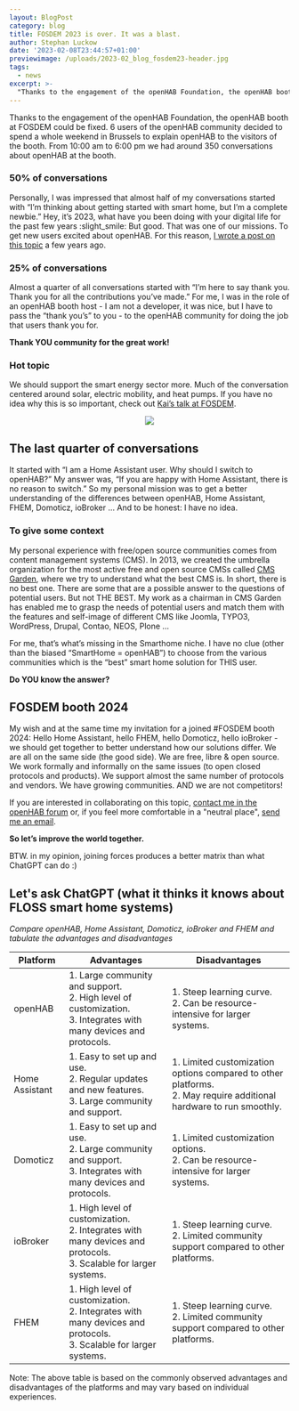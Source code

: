 ```yaml
---
layout: BlogPost
category: blog
title: FOSDEM 2023 is over. It was a blast.
author: Stephan Luckow
date: '2023-02-08T23:44:57+01:00'
previewimage: /uploads/2023-02_blog_fosdem23-header.jpg
tags:
  - news
excerpt: >-
  "Thanks to the engagement of the openHAB Foundation, the openHAB booth at FOSDEM could be fixed. 6 users of the openHAB community decided to spend a whole weekend in Brussels to explain openHAB to the visitors of the booth."
---
```

Thanks to the engagement of the openHAB Foundation, the openHAB booth at FOSDEM could be fixed. 6 users of the openHAB community decided to spend a whole weekend in Brussels to explain openHAB to the visitors of the booth. From 10:00 am to 6:00 pm we had around 350 conversations about openHAB at the booth.

### 50% of conversations

Personally, I was impressed that almost half of my conversations started with “I’m thinking about getting started with smart home, but I’m a complete newbie.”
Hey, it’s 2023, what have you been doing with your digital life for the past few years :slight_smile: But good. That was one of our missions. To get new users excited about openHAB.
For this reason, [I wrote a post on this topic](https://www.openhab.org/blog/2019-06-06-why-should-we-be-present-at-events.html) a few years ago.

### 25% of conversations

Almost a quarter of all conversations started with “I’m here to say thank you. Thank you for all the contributions you’ve made.” For me, I was in the role of an openHAB booth host - I am not a developer, it was nice, but I have to pass the “thank you’s” to you - to the openHAB community for doing the job that users thank you for.

**Thank YOU community for the great work!**

### Hot topic

We should support the smart energy sector more. Much of the conversation centered around solar, electric mobility, and heat pumps. If you have no idea why this is so important, check out [Kai’s talk at FOSDEM](https://fosdem.org/2023/schedule/event/energy_four_years_openhab/).


<p align="center"><img style="max-width: 70%;" src="/uploads/2023-02_blog_fosdem23-thecrew.jpg"/></p>


## The last quarter of conversations

It started with “I am a Home Assistant user. Why should I switch to openHAB?” My answer was, “If you are happy with Home Assistant, there is no reason to switch.” So my personal mission was to get a better understanding of the differences between openHAB, Home Assistant, FHEM, Domoticz, ioBroker … And to be honest: I have no idea.

### To give some context

My personal experience with free/open source communities comes from content management systems (CMS). In 2013, we created the umbrella organization for the most active free and open source CMSs called [CMS Garden](https://www.cms-garden.org), where we try to understand what the best CMS is. In short, there is no best one. There are some that are a possible answer to the questions of potential users. But not THE BEST. My work as a chairman in CMS Garden has enabled me to grasp the needs of potential users and match them with the features and self-image of different CMS like Joomla, TYPO3, WordPress, Drupal, Contao, NEOS, Plone …

For me, that’s what’s missing in the Smarthome niche. I have no clue (other than the biased “SmartHome = openHAB”) to choose from the various communities which is the “best” smart home solution for THIS user.

**Do YOU know the answer?**

## FOSDEM booth 2024

My wish and at the same time my invitation for a joined #FOSDEM booth 2024: Hello Home Assistant, hello FHEM, hello Domoticz, hello ioBroker - we should get together to better understand how our solutions differ. We are all on the same side (the good side). We are free, libre & open source. We work formally and informally on the same issues (to open closed protocols and products). We support almost the same number of protocols and vendors. We have growing communities. AND we are not competitors!

If you are interested in collaborating on this topic, [contact me in the openHAB forum](https://community.openhab.org/u/luckow/) or, if you feel more comfortable in a "neutral place", [send me an email](https://www.cms-garden.org/en/user/3/contact).

**So let’s improve the world together.**

BTW. in my opinion, joining forces produces a better matrix than what ChatGPT can do :)

## Let's ask ChatGPT (what it thinks it knows about FLOSS smart home systems)

_Compare openHAB, Home Assistant, Domoticz, ioBroker and FHEM and tabulate the advantages and disadvantages_

| Platform | Advantages | Disadvantages |
|-|-|-|
| openHAB | 1. Large community and support. <br> 2. High level of customization. <br> 3. Integrates with many devices and protocols. | 1. Steep learning curve. <br> 2. Can be resource-intensive for larger systems. |
| Home Assistant | 1. Easy to set up and use. <br> 2. Regular updates and new features. <br> 3. Large community and support. | 1. Limited customization options compared to other platforms. <br> 2. May require additional hardware to run smoothly. |
| Domoticz | 1. Easy to set up and use. <br> 2. Large community and support. <br> 3. Integrates with many devices and protocols. | 1. Limited customization options. <br> 2. Can be resource-intensive for larger systems. |
| ioBroker | 1. High level of customization. <br> 2. Integrates with many devices and protocols. <br> 3. Scalable for larger systems. | 1. Steep learning curve. <br> 2. Limited community support compared to other platforms. |
| FHEM | 1. High level of customization. <br> 2. Integrates with many devices and protocols. <br> 3. Scalable for larger systems. | 1. Steep learning curve. <br> 2. Limited community support compared to other platforms. |

Note: The above table is based on the commonly observed advantages and disadvantages of the platforms and may vary based on individual experiences.

